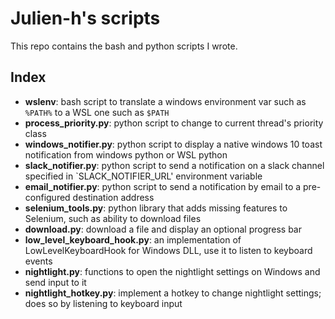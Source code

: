 # Julien-h's scripts

This repo contains the bash and python scripts I wrote.

## Index

- **wslenv**: bash script to translate a windows environment var such as `%PATH%` to a WSL one such as `$PATH`
- **process_priority.py**: python script to change to current thread's priority class
- **windows_notifier.py**: python script to display a native windows 10 toast notification from windows python or WSL python
- **slack_notifier.py**: python script to send a notification on a slack channel specified in `SLACK_NOTIFIER_URL' environment variable
- **email_notifier.py**: python script to send a notification by email to a pre-configured destination address
- **selenium_tools.py**: python library that adds missing features to Selenium, such as ability to download files
- **download.py**: download a file and display an optional progress bar
- **low_level_keyboard_hook.py**: an implementation of LowLevelKeyboardHook for Windows DLL, use it to listen to keyboard events
- **nightlight.py**: functions to open the nightlight settings on Windows and send input to it
- **nightlight_hotkey.py**: implement a hotkey to change nightlight settings; does so by listening to keyboard input
